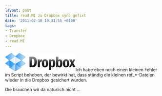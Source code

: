```yaml
---
layout: post
title: read.MI zu Dropbox sync gefixt
date: '2011-02-10 19:31:55 +0100'
tags:
- Transfer
- Dropbox
- read.MI
---
```

<p><a href="http://db.tt/NYepoPI"><img class="alignright size-full wp-image-553" title="Dropbox" src="/uploads/2011/05/logo.png" alt="Dropbox Logo" width="231" height="60" /></a>Ich habe eben noch einen kleinen Fehler im Script behoben, der bewirkt hat, dass ständig die kleinen ref_*-Dateien wieder in die Dropbox gesichert wurden.</p>
<p>Die brauchen wir da natürlich nicht ...</p>

